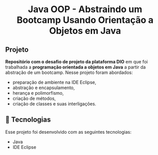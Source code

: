 <h1 align="center">
  Java OOP - Abstraindo um Bootcamp Usando Orientação a Objetos em Java
</h1>

## Projeto

<strong>Repositório com o desafio de projeto da plataforma DIO</strong> em que foi trabalhada a <strong>programação orientada a objetos em Java</strong> a partir da abstração de um bootcamp. Nesse projeto foram abordados:
- preparação de ambiente na IDE Eclipse, 
- abstração e encapsulamento,
- herança e polimorfismo,
- criação de métodos,
- criação de classes e suas interligações.

## 💫 Tecnologias

Esse projeto foi desenvolvido com as seguintes tecnologias:

- Java
- IDE Eclipse
